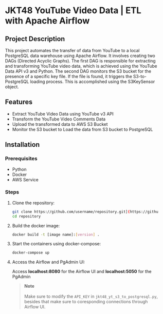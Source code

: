# JKT48 YouTube Video Data | ETL with Apache Airflow

## Project Description
This project automates the transfer of data from YouTube to a local PostgreSQL data warehouse using Apache Airflow. It involves creating two DAGs (Directed Acyclic Graphs). The first DAG is responsible for extracting and transforming YouTube video data, which is achieved using the YouTube Data API v3 and Python. The second DAG monitors the S3 bucket for the presence of a specific key file. If the file is found, it triggers the S3-to-PostgreSQL loading process. This is accomplished using the S3KeySensor object.

## Features

- Extract YouTube Video Data using YouTube v3 API
- Transform the YouTube Video Comments Data
- Upload the transformed data to AWS S3 Bucket
- Monitor the S3 bucket to Load the data from S3 bucket to PostgreSQL

## Installation

### Prerequisites

- Python
- Docker
- AWS Service

### Steps

1. Clone the repository:

   ```bash
   git clone https://github.com/username/repository.git](https://github.com/alf1511/jkt48_yt_to_datawarehouse.git
   cd repository
   
2. Build the docker image:

   ```bash
   docker build -t [image name]:[version] .
   
3. Start the containers using docker-compose:

   ```bash
   docker-compose up
   
4. Access the Airflow and PgAdmin UI:

   Access **localhost:8080** for the Airflow UI and **localhost:5050** for the PgAdmin
   > **Note** <br><br> Make sure to modify the `API_KEY` in `jkt48_yt_s3_to_postgresql.py`, besides that make sure to coresponding connections through Airflow UI.
   
